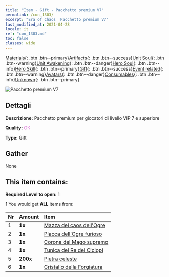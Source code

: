 ```yaml
---
title: "Item - Gift - Pacchetto premium V7"
permalink: /con_1303/
excerpt: "Era of Chaos  Pacchetto premium V7"
last_modified_at: 2021-04-28
locale: it
ref: "con_1303.md"
toc: false
classes: wide
---
```

 [Materials](/ItemsIT/){: .btn .btn--primary}[Artifacts](/ItemsIT/Artifacts/){: .btn .btn--success}[Unit Soul](/ItemsIT/UnitSoul/){: .btn .btn--warning}[Unit Awakening](/ItemsIT/UnitAwakening/){: .btn .btn--danger}[Hero Soul](/ItemsIT/HeroSoul/){: .btn .btn--info}[Hero Skill](/ItemsIT/HeroSkill/){: .btn .btn--primary}[Gift](/ItemsIT/Gift/){: .btn .btn--success}[Event related](/ItemsIT/Events/){: .btn .btn--warning}[Avatars](/ItemsIT/Avatars/){: .btn .btn--danger}[Consumables](/ItemsIT/Consumables/){: .btn .btn--info}[Unknown](/ItemsIT/Unknown/){: .btn .btn--primary}

 ![Pacchetto premium V7](/images/t/i_905007.png)

## Dettagli
 **Descrizione:** Pacchetto premium per giocatori di livello VIP 7 e superiore

 **Quality:** <span style="color: #DA70D6">OK</span>

 **Type:** Gift

## Gather

  None

## This item contains:

 **Required Level to open:** 1

 1 You would get **ALL** items  from:

  | Nr | Amount |     Item    |
  |:---|:-------|:------------|
  | 1 |  **1x** | [Mazza del caos dell'Ogre](/ItemsIT/art_125/) |  | 
  | 2 |  **1x** | [Placca dell'Ogre furioso](/ItemsIT/art_126/) |  | 
  | 3 |  **1x** | [Corona del Mago supremo](/ItemsIT/art_127/) |  | 
  | 4 |  **1x** | [Tunica del Re dei Ciclopi](/ItemsIT/art_128/) |  | 
  | 5 |  **200x** | [Pietra celeste](/ItemsIT/art_188/) |  | 
  | 6 |  **1x** | [Cristallo della Forgiatura](/ItemsIT/art_189/) |  | 
